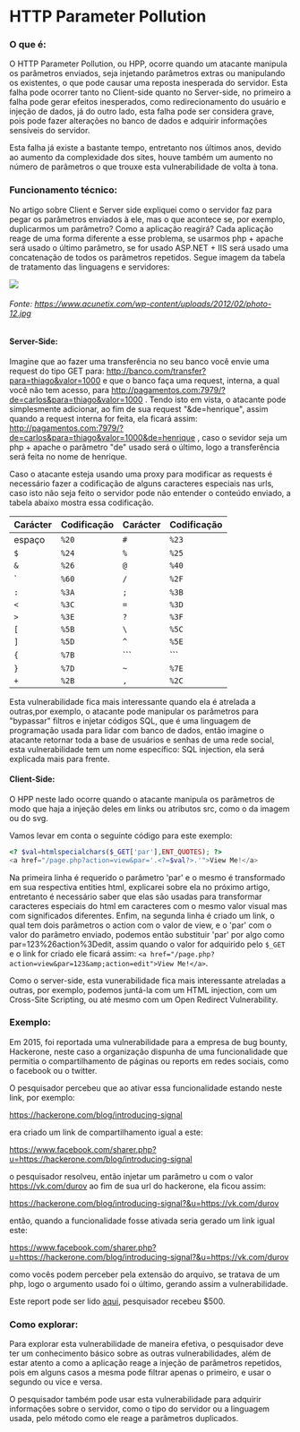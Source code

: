 # HTTP Parameter Pollution

### O que é:
O HTTP Parameter Pollution, ou HPP, ocorre quando um atacante manipula os parâmetros enviados, seja injetando parâmetros extras ou manipulando os existentes, o que pode causar uma reposta inesperada do servidor. Esta falha pode ocorrer tanto no Client-side quanto no Server-side, no primeiro a falha pode gerar efeitos inesperados, como redirecionamento do usuário e injeção de dados, já do outro lado, esta falha pode ser considera grave, pois pode fazer alterações no banco de dados e adquirir informações sensíveis do servidor.

Esta falha já existe a bastante tempo, entretanto nos últimos anos, devido ao aumento da complexidade dos sites, houve também um aumento no número de parâmetros o que trouxe esta vulnerabilidade de volta à tona.

### Funcionamento técnico:

No artigo sobre Client e Server side expliquei como o servidor faz para pegar os parâmetros enviados à ele, mas o que acontece se, por exemplo, duplicarmos um parâmetro? Como a aplicação reagirá? Cada aplicação reage de uma forma diferente a esse problema, se usarmos php + apache será usado o último parâmetro, se for usado ASP.NET + IIS será usado uma concatenação de todos os parâmetros repetidos. Segue imagem da tabela de tratamento das linguagens e servidores:

![](https://www.acunetix.com/wp-content/uploads/2012/02/photo-12.jpg)
###### Fonte: https://www.acunetix.com/wp-content/uploads/2012/02/photo-12.jpg


#### Server-Side:
Imagine que ao fazer uma transferência no seu banco você envie uma request do tipo GET para: http://banco.com/transfer?para=thiago&valor=1000 e que o banco faça uma request, interna, a qual você não tem acesso, para http://pagamentos.com:7979/?de=carlos&para=thiago&valor=1000 . Tendo isto em vista, o atacante pode simplesmente adicionar, ao fim de sua request "&de=henrique", assim quando a request interna for feita, ela ficará assim: http://pagamentos.com:7979/?de=carlos&para=thiago&valor=1000&de=henrique , caso o sevidor seja um php + apache o parâmetro "de" usado será o último, logo a transferência será feita no nome de henrique. 

Caso o atacante esteja usando uma proxy para modificar as requests é necessário fazer a codificação de alguns caracteres especiais nas urls, caso isto não seja feito o servidor pode não entender o conteúdo enviado, a tabela abaixo mostra essa codificação.

Carácter | Codificação 	|	Carácter | Codificação|
-------- | -------------|   -------- | -----------|
espaço   |     ```%20```			|	```#```  |     ```%23```    |
```$```        |     ```%24```      |	   ```%```     |	   ```%25```	  |
```&```        |     ```%26```      |      ```@```     |	   ```%40```	  |
`       |     ```%60```		|	   ```/```     |     ```%2F```    |
```:```        |     ```%3A```      |      ```;```     |     ```%3B```	  |
```<```        |     ```%3C```      |	   ```=```     |     ```%3D```	  |
```>```  |     ```%3E```      |      ```?```     |     ```%3F```    |
```[```        |     ```%5B```      |      ```\```     |     ```%5C```	  |
```]```     |     ```%5D```      |      ```^```     |     ```%5E```	  |
```{```        |     ```%7B```      |   ```|```  |     ```%7C```	  |
```}```        |     ```%7D```      |      ```~```     |     ```%7E```	  |
```+```        |     ```%2B```		|	   ```,```     |     ```%2C```	  |

	
Esta vulnerabilidade fica mais interessante quando ela é atrelada a outras,por exemplo, o atacante pode manipular os parâmetros para "bypassar" filtros e injetar códigos SQL, que é uma linguagem de programação usada para lidar com banco de dados, então imagine o atacante retornar toda a base de usuários e senhas de uma rede social, esta vulnerabilidade tem um nome específico: SQL injection, ela será explicada mais para frente.

#### Client-Side:

O HPP neste lado ocorre quando o atacante manipula os parâmetros de modo que haja a injeção deles em links ou atributos src, como o da imagem ou do svg.

Vamos levar em conta o seguinte código para este exemplo:

```php
<? $val=htmlspecialchars($_GET['par'],ENT_QUOTES); ?>
<a href="/page.php?action=view&par='.<?=$val?>.'">View Me!</a>
```

Na primeira linha é requerido o parâmetro 'par' e o mesmo é transformado em sua respectiva entities html, explicarei sobre ela no próximo artigo, entretanto é necessário saber que elas são usadas para transformar caracteres especiais do html em caracteres com o mesmo valor visual mas com significados diferentes.
Enfim, na segunda linha é criado um link, o qual tem dois parâmetros o action com o valor de view, e o  'par' com o valor do parâmetro enviado, podemos então substituir 'par' por algo como par=123%26action%3Dedit, assim quando o valor for adquirido pelo ```$_GET``` e o link for criado ele ficará assim: 
```<a href="/page.php?action=view&par=123&amp;action=edit">View Me!</a>```.

Como o server-side, esta vunerabilidade fica mais interessante atreladas a outras, por exemplo, podemos juntá-la com um HTML injection, com um Cross-Site Scripting, ou até mesmo com um Open Redirect Vulnerability.

### Exemplo:

Em 2015, foi reportada uma vulnerabilidade para a empresa de bug bounty, Hackerone, neste caso a organização dispunha de uma funcionalidade que permitia o compartilhamento de páginas ou reports em redes sociais, como o facebook ou o twitter.

O pesquisador percebeu que ao ativar essa funcionalidade estando neste link, por exemplo:

https://hackerone.com/blog/introducing-signal

era criado um link de compartilhamento igual a este:

https://www.facebook.com/sharer.php?u=https://hackerone.com/blog/introducing-signal

o pesquisador resolveu, então injetar um parâmetro u com o valor https://vk.com/durov ao fim de sua url do hackerone, ela ficou assim:

https://hackerone.com/blog/introducing-signal?&u=https://vk.com/durov

então, quando a funcionalidade fosse ativada seria gerado um link igual este:

https://www.facebook.com/sharer.php?u=https://hackerone.com/blog/introducing-signal?&u=https://vk.com/durov

como vocês podem perceber pela extensão do arquivo, se tratava de um php, logo o argumento usado foi o último, gerando assim a vulnerabilidade.

Este report pode ser lido [aqui](https://hackerone.com/reports/105953), pesquisador recebeu  $500.

### Como explorar:

Para explorar esta vulnerabilidade de maneira efetiva, o pesquisador deve ter um conhecimento básico sobre as outras vulnerabilidades, além de estar atento a como a aplicação reage a injeção de parâmetros repetidos, pois em alguns casos a mesma pode filtrar apenas o primeiro, e usar o segundo ou vice e versa.

O pesquisador também pode usar esta vulnerabilidade para adquirir informações sobre o servidor, como o tipo do servidor ou a linguagem usada, pelo método como ele reage a parâmetros duplicados.
